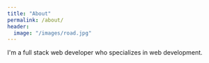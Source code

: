```yaml
---
title: "About"
permalink: /about/
header:
  image: "/images/road.jpg"
---
```


I'm a full stack web developer who specializes in web development.